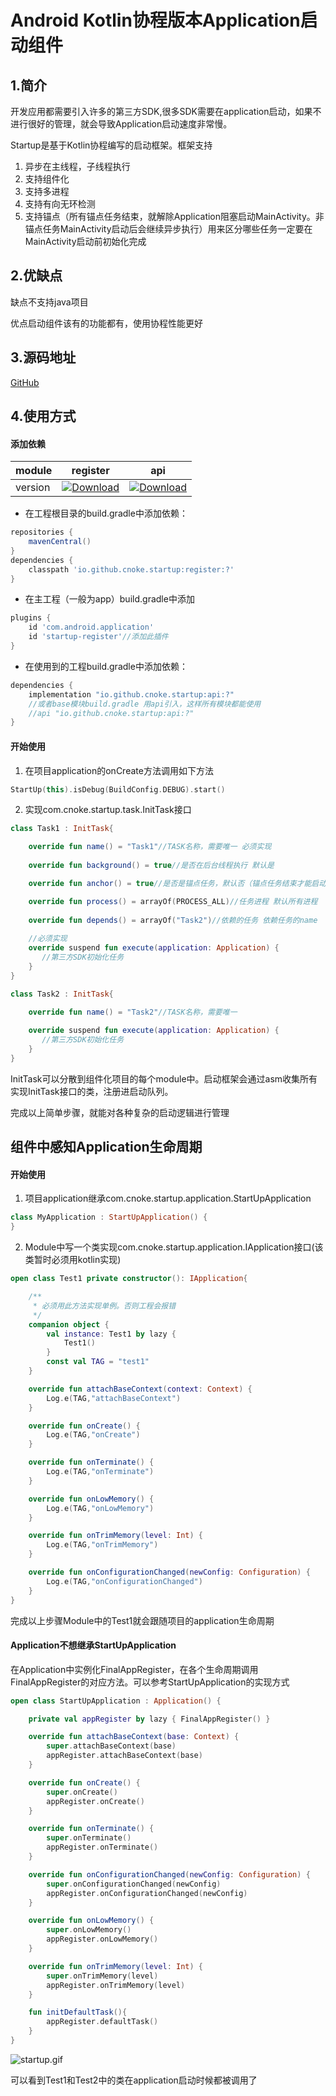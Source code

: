 # Android Kotlin协程版本Application启动组件

## 1.简介

开发应用都需要引入许多的第三方SDK,很多SDK需要在application启动，如果不进行很好的管理，就会导致Application启动速度非常慢。

Startup是基于Kotlin协程编写的启动框架。框架支持

1. 异步在主线程，子线程执行
2. 支持组件化
3. 支持多进程
4. 支持有向无环检测
5. 支持锚点（所有锚点任务结束，就解除Application阻塞启动MainActivity。非锚点任务MainActivity启动后会继续异步执行）用来区分哪些任务一定要在MainActivity启动前初始化完成

## 2.优缺点

缺点不支持java项目

优点启动组件该有的功能都有，使用协程性能更好

## 3.源码地址

[GitHub](https://github.com/cnoke/startup)

## 4.使用方式

#### 添加依赖

module|register|api
---|---|---
version|[![Download](https://maven-badges.herokuapp.com/maven-central/io.github.cnoke.startup/register/badge.svg)](https://maven-badges.herokuapp.com/maven-central/io.github.cnoke.startup/register)|[![Download](https://maven-badges.herokuapp.com/maven-central/io.github.cnoke.startup/api/badge.svg)](https://maven-badges.herokuapp.com/maven-central/io.github.cnoke.startup/api)

- 在工程根目录的build.gradle中添加依赖：

```groovy
repositories {
    mavenCentral()
}
dependencies {
    classpath 'io.github.cnoke.startup:register:?'
}
```


- 在主工程（一般为app）build.gradle中添加

```groovy
plugins {
    id 'com.android.application'
    id 'startup-register'//添加此插件
}
```


- 在使用到的工程build.gradle中添加依赖：

```groovy
dependencies {
    implementation "io.github.cnoke.startup:api:?"
    //或者base模块build.gradle 用api引入，这样所有模块都能使用
    //api "io.github.cnoke.startup:api:?"
}
```

#### 开始使用

1. 在项目application的onCreate方法调用如下方法

```kotlin
StartUp(this).isDebug(BuildConfig.DEBUG).start()
```

2. 实现com.cnoke.startup.task.InitTask接口

```kotlin
class Task1 : InitTask{

    override fun name() = "Task1"//TASK名称，需要唯一 必须实现
    
    override fun background() = true//是否在后台线程执行 默认是

    override fun anchor() = true//是否是锚点任务，默认否（锚点任务结束才能启动activity）

    override fun process() = arrayOf(PROCESS_ALL)//任务进程 默认所有进程
    
    override fun depends() = arrayOf("Task2")//依赖的任务 依赖任务的name
    
    //必须实现
    override suspend fun execute(application: Application) {
       //第三方SDK初始化任务
    }
}

class Task2 : InitTask{

    override fun name() = "Task2"//TASK名称，需要唯一
    
    override suspend fun execute(application: Application) {
       //第三方SDK初始化任务
    }
}
```

InitTask可以分散到组件化项目的每个module中。启动框架会通过asm收集所有实现InitTask接口的类，注册进启动队列。

完成以上简单步骤，就能对各种复杂的启动逻辑进行管理

## 组件中感知Application生命周期


#### 开始使用

1. 项目application继承com.cnoke.startup.application.StartUpApplication

```kotlin
class MyApplication : StartUpApplication() {
}
```

2. Module中写一个类实现com.cnoke.startup.application.IApplication接口(该类暂时必须用kotlin实现)

```kotlin
open class Test1 private constructor(): IApplication{

    /**
     * 必须用此方法实现单例。否则工程会报错
     */
    companion object {
        val instance: Test1 by lazy {
            Test1()
        }
        const val TAG = "test1"
    }

    override fun attachBaseContext(context: Context) {
        Log.e(TAG,"attachBaseContext")
    }

    override fun onCreate() {
        Log.e(TAG,"onCreate")
    }

    override fun onTerminate() {
        Log.e(TAG,"onTerminate")
    }

    override fun onLowMemory() {
        Log.e(TAG,"onLowMemory")
    }

    override fun onTrimMemory(level: Int) {
        Log.e(TAG,"onTrimMemory")
    }

    override fun onConfigurationChanged(newConfig: Configuration) {
        Log.e(TAG,"onConfigurationChanged")
    }
}
```

完成以上步骤Module中的Test1就会跟随项目的application生命周期

#### Application不想继承StartUpApplication

在Application中实例化FinalAppRegister，在各个生命周期调用FinalAppRegister的对应方法。可以参考StartUpApplication的实现方式

```kotlin
open class StartUpApplication : Application() {

    private val appRegister by lazy { FinalAppRegister() }

    override fun attachBaseContext(base: Context) {
        super.attachBaseContext(base)
        appRegister.attachBaseContext(base)
    }

    override fun onCreate() {
        super.onCreate()
        appRegister.onCreate()
    }

    override fun onTerminate() {
        super.onTerminate()
        appRegister.onTerminate()
    }

    override fun onConfigurationChanged(newConfig: Configuration) {
        super.onConfigurationChanged(newConfig)
        appRegister.onConfigurationChanged(newConfig)
    }

    override fun onLowMemory() {
        super.onLowMemory()
        appRegister.onLowMemory()
    }

    override fun onTrimMemory(level: Int) {
        super.onTrimMemory(level)
        appRegister.onTrimMemory(level)
    }

    fun initDefaultTask(){
        appRegister.defaultTask()
    }
}
```

![startup.gif](https://p3-juejin.byteimg.com/tos-cn-i-k3u1fbpfcp/e83c6437fe5c40a3bb7b5cafc521239d~tplv-k3u1fbpfcp-zoom-1.image)

可以看到Test1和Test2中的类在application启动时候都被调用了

